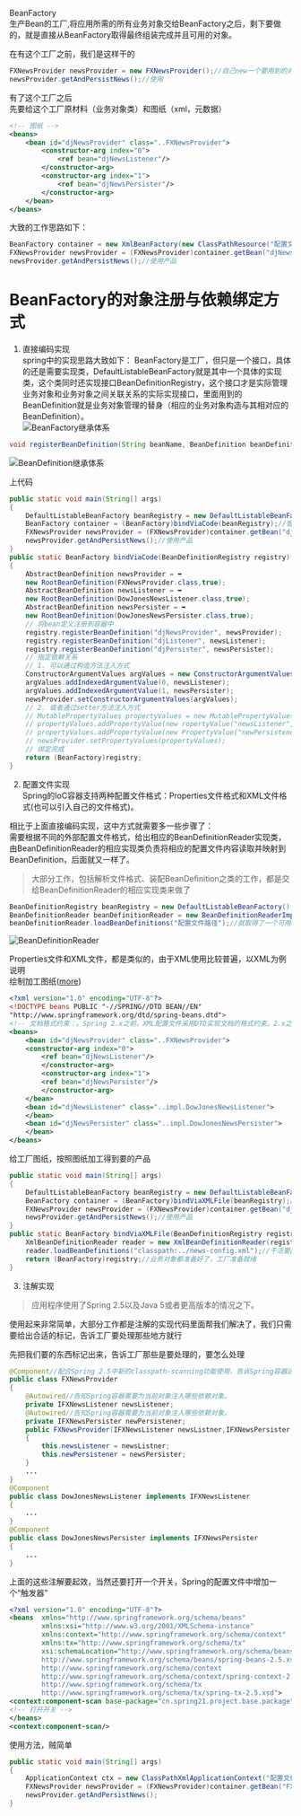 BeanFactory   
生产Bean的工厂,将应用所需的所有业务对象交给BeanFactory之后，剩下要做的，就是直接从BeanFactory取得最终组装完成并且可用的对象。  

在有这个工厂之前，我们是这样干的  
```java
FXNewsProvider newsProvider = new FXNewsProvider();//自己new一个要用到的对象
newsProvider.getAndPersistNews();//使用
```  
有了这个工厂之后  
先要给这个工厂原材料（业务对象类）和图纸（xml，元数据）
```xml
<!-- 图纸 -->
<beans>
    <bean id="djNewsProvider" class="..FXNewsProvider">
        <constructor-arg index="0">
            <ref bean="djNewsListener"/>
        </constructor-arg> 
        <constructor-arg index="1"> 
            <ref bean="djNewsPersister"/>
        </constructor-arg>
    </bean>
</beans>
```  
大致的工作思路如下：  
```java 
BeanFactory container = new XmlBeanFactory(new ClassPathResource("配置文件路径"));//给工厂送去图纸
FXNewsProvider newsProvider = (FXNewsProvider)container.getBean("djNewsProvider");//向工厂提出需求，索要产品
newsProvider.getAndPersistNews();//使用产品
```


# BeanFactory的对象注册与依赖绑定方式  
1. 直接编码实现  
spring中的实现思路大致如下：
BeanFactory是工厂，但只是一个接口，具体的还是需要实现类，DefaultListableBeanFactory就是其中一个具体的实现类，这个类同时还实现接口BeanDefinitionRegistry，这个接口才是实际管理业务对象和业务对象之间关联关系的实际实现接口，里面用到的BeanDefinition就是业务对象管理的替身（相应的业务对象构造与其相对应的BeanDefinition）。   
![BeanFactory继承体系](./Image/002/BeanFactory继承体系.png)  
```java
void registerBeanDefinition(String beanName, BeanDefinition beanDefinition) throws BeanDefinitionStoreException;
```
![BeanDefinition继承体系](./Image/002/BeanDefinition继承体系.png)  


上代码
```java
public static void main(String[] args)
{
    DefaultListableBeanFactory beanRegistry = new DefaultListableBeanFactory();//具体的工厂，BeanFactory只是一个接口，不能进行实际生产
    BeanFactory container = (BeanFactory)bindViaCode(beanRegistry);//管理业务对象
    FXNewsProvider newsProvider = (FXNewsProvider)container.getBean("djNewsProvider");//使用工厂生产产品
    newsProvider.getAndPersistNews();//使用产品
}
public static BeanFactory bindViaCode(BeanDefinitionRegistry registry)
{
    AbstractBeanDefinition newsProvider = ➥
    new RootBeanDefinition(FXNewsProvider.class,true);
    AbstractBeanDefinition newsListener = ➥
    new RootBeanDefinition(DowJonesNewsListener.class,true);
    AbstractBeanDefinition newsPersister = ➥
    new RootBeanDefinition(DowJonesNewsPersister.class,true);
    // 将bean定义注册到容器中
    registry.registerBeanDefinition("djNewsProvider", newsProvider);
    registry.registerBeanDefinition("djListener", newsListener);
    registry.registerBeanDefinition("djPersister", newsPersister);
    // 指定依赖关系
    // 1. 可以通过构造方法注入方式
    ConstructorArgumentValues argValues = new ConstructorArgumentValues();
    argValues.addIndexedArgumentValue(0, newsListener);
    argValues.addIndexedArgumentValue(1, newsPersister);
    newsProvider.setConstructorArgumentValues(argValues);
    // 2. 或者通过setter方法注入方式
    // MutablePropertyValues propertyValues = new MutablePropertyValues();
    // propertyValues.addPropertyValue(new ropertyValue("newsListener",newsListener));
    // propertyValues.addPropertyValue(new PropertyValue("newPersistener",newsPersister));
    // newsProvider.setPropertyValues(propertyValues);
    // 绑定完成
    return (BeanFactory)registry;
}
```

2. 配置文件实现  
Spring的IoC容器支持两种配置文件格式：Properties文件格式和XML文件格式(也可以引入自己的文件格式)。  

相比于上面直接编码实现，这中方式就需要多一些步骤了：  
需要根据不同的外部配置文件格式，给出相应的BeanDefinitionReader实现类，由BeanDefinitionReader的相应实现类负责将相应的配置文件内容读取并映射到BeanDefinition，后面就又一样了。  
>大部分工作，包括解析文件格式、装配BeanDefinition之类的工作，都是交给BeanDefinitionReader的相应实现类来做了  

```java
BeanDefinitionRegistry beanRegistry = new DefaultListableBeanFactory();//<某个BeanDefinitionRegistry实现类，通常为DefaultListableBeanFactory>;
BeanDefinitionReader beanDefinitionReader = new BeanDefinitionReaderImpl(beanRegistry);
beanDefinitionReader.loadBeanDefinitions("配置文件路径");//就取得了一个可用的BeanDefinitionRegistry实例
```

![BeanDefinitionReader](./Image/002/BeanDefinitionReader继承体系.png)  

Properties文件和XML文件，都是类似的，由于XML使用比较普遍，以XML为例说明  
绘制加工图纸([more](./))  
```xml
<?xml version="1.0" encoding="UTF-8"?>
<!DOCTYPE beans PUBLIC "-//SPRING//DTD BEAN//EN" 
"http://www.springframework.org/dtd/spring-beans.dtd">
<!-- 文档格式约束：。Spring 2.x之前，XML配置文件采用DTD实现文档的格式约束。2.x之后，引入了基于XSD的约束方式。（原来的基于DTD的方式依然有效） -->
<beans>
    <bean id="djNewsProvider" class="..FXNewsProvider">
    <constructor-arg index="0">
        <ref bean="djNewsListener"/>
        </constructor-arg>
        <constructor-arg index="1">
        <ref bean="djNewsPersister"/>
        </constructor-arg>
    </bean>
    <bean id="djNewsListener" class="..impl.DowJonesNewsListener">
    </bean>
    <bean id="djNewsPersister" class="..impl.DowJonesNewsPersister">
    </bean>
</beans>
```
给工厂图纸，按照图纸加工得到要的产品  
```java
public static void main(String[] args)
{
    DefaultListableBeanFactory beanRegistry = new DefaultListableBeanFactory();
    BeanFactory container = (BeanFactory)bindViaXMLFile(beanRegistry);//给工厂图纸，让工厂干活了
    FXNewsProvider newsProvider = (FXNewsProvider)container.getBean("djNewsProvider");//问工厂要产品
    newsProvider.getAndPersistNews();//使用产品
}
public static BeanFactory bindViaXMLFile(BeanDefinitionRegistry registry) { 
    XmlBeanDefinitionReader reader = new XmlBeanDefinitionReader(registry);//BeanDefinitionReader干活了
    reader.loadBeanDefinitions("classpath:../news-config.xml");//干活要图纸，去哪里那图纸
    return (BeanFactory)registry;//业务对象都准备好了，工厂准备就绪
}

```

3. 注解实现  
>应用程序使用了Spring 2.5以及Java 5或者更高版本的情况之下。

使用起来非常简单，大部分工作都是注解的实现代码里面帮我们解决了，我们只需要给出合适的标记，告诉工厂要处理那些地方就行  

先把我们要的东西标记出来，告诉工厂那些是要处理的，要怎么处理
```java
@Component//配合Spring 2.5中新的classpath-scanning功能使用，告诉Spring容器这是要关注的类
public class FXNewsProvider
{
    @Autowired//告知Spring容器需要为当前对象注入哪些依赖对象。
    private IFXNewsListener newsListener;
    @Autowired//告知Spring容器需要为当前对象注入哪些依赖对象。
    private IFXNewsPersister newPersistener;
    public FXNewsProvider(IFXNewsListener newsListner,IFXNewsPersister newsPersister)
    {
        this.newsListener = newsListner;
        this.newPersistener = newsPersister;
    }
    ...
}
@Component
public class DowJonesNewsListener implements IFXNewsListener
{
    ...
}
@Component
public class DowJonesNewsPersister implements IFXNewsPersister
{
    ...
}
```
上面的这些注解要起效，当然还要打开一个开关，Spring的配置文件中增加一个“触发器”  
```xml
<?xml version="1.0" encoding="UTF-8"?>
<beans  xmlns="http://www.springframework.org/schema/beans" 
        xmlns:xsi="http://www.w3.org/2001/XMLSchema-instance" 
        xmlns:context="http://www.springframework.org/schema/context" 
        xmlns:tx="http://www.springframework.org/schema/tx" 
        xsi:schemaLocation="http://www.springframework.org/schema/beans 
        http://www.springframework.org/schema/beans/spring-beans-2.5.xsd 
        http://www.springframework.org/schema/context 
        http://www.springframework.org/schema/context/spring-context-2.5.xsd 
        http://www.springframework.org/schema/tx 
        http://www.springframework.org/schema/tx/spring-tx-2.5.xsd">
<context:component-scan base-package="cn.spring21.project.base.package"/>
<!-- 打开开关 -->
</beans>
<context:component-scan/>
```
使用方法，贼简单  
```java
public static void main(String[] args)
{
    ApplicationContext ctx = new ClassPathXmlApplicationContext("配置文件路径");
    FXNewsProvider newsProvider = (FXNewsProvider)container.getBean("FXNewsProvider");
    newsProvider.getAndPersistNews();
}
```










